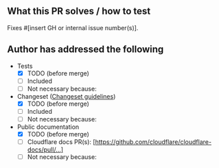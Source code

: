## What this PR solves / how to test

Fixes #[insert GH or internal issue number(s)].

## Author has addressed the following

- Tests
  - [x] TODO (before merge)
  - [ ] Included
  - [ ] Not necessary because:
- Changeset ([Changeset guidelines](https://github.com/cloudflare/workers-sdk/blob/main/CONTRIBUTING.md#changesets))
  - [x] TODO (before merge)
  - [ ] Included
  - [ ] Not necessary because:
- Public documentation
  - [x] TODO (before merge)
  - [ ] Cloudflare docs PR(s): [https://github.com/cloudflare/cloudflare-docs/pull/...]
  - [ ] Not necessary because:

<!--
**Note for PR author:**
We want to celebrate and highlight awesome PR review!
If you think this PR received a particularly high-caliber review, please assign it the label `highlight pr review` so future reviewers can take inspiration and learn from it.
-->

